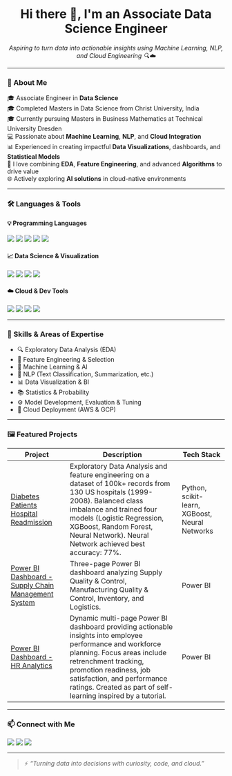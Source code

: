 

<h1 align="center">Hi there 👋, I'm an Associate Data Science Engineer</h1>

<p align="center">
  <i>Aspiring to turn data into actionable insights using Machine Learning, NLP, and Cloud Engineering 🔍☁️</i>
</p>

---

### 🧠 About Me

🎓 Associate Engineer in **Data Science**  
🎓 Completed Masters in Data Science from Christ University, India  
🎓 Currently pursuing Masters in Business Mathematics at Technical University Dresden  
💻 Passionate about **Machine Learning**, **NLP**, and **Cloud Integration**  
📊 Experienced in creating impactful **Data Visualizations**, dashboards, and **Statistical Models**  
📍 I love combining **EDA**, **Feature Engineering**, and advanced **Algorithms** to drive value  
🌐 Actively exploring **AI solutions** in cloud-native environments  

---

### 🛠️ Languages & Tools

#### 💡 Programming Languages
<p align="left">
  <img src="https://img.shields.io/badge/Python-3670A0?style=for-the-badge&logo=python&logoColor=ffdd54" />
  <img src="https://img.shields.io/badge/R-276DC3?style=for-the-badge&logo=r&logoColor=white" />
  <img src="https://img.shields.io/badge/SQL-3776AB?style=for-the-badge&logo=mysql&logoColor=white" />
  <img src="https://img.shields.io/badge/Java-ED8B00?style=for-the-badge&logo=java&logoColor=white" />
  <img src="https://img.shields.io/badge/C++-00599C?style=for-the-badge&logo=cplusplus&logoColor=white" />
</p>

#### 📈 Data Science & Visualization
<p align="left">
  <img src="https://img.shields.io/badge/Power%20BI-F2C811?style=for-the-badge&logo=powerbi&logoColor=white" />
  <img src="https://img.shields.io/badge/Tableau-E97627?style=for-the-badge&logo=tableau&logoColor=white" />
  <img src="https://img.shields.io/badge/Jupyter-F37626?style=for-the-badge&logo=jupyter&logoColor=white" />
  <img src="https://img.shields.io/badge/Anaconda-44A833?style=for-the-badge&logo=anaconda&logoColor=white" />
</p>

#### ☁️ Cloud & Dev Tools
<p align="left">
  <img src="https://img.shields.io/badge/AWS-232F3E?style=for-the-badge&logo=amazonaws&logoColor=white" />
  <img src="https://img.shields.io/badge/GCP-4285F4?style=for-the-badge&logo=googlecloud&logoColor=white" />
  <img src="https://img.shields.io/badge/VS%20Code-007ACC?style=for-the-badge&logo=visualstudiocode&logoColor=white" />
  <img src="https://img.shields.io/badge/PyCharm-000000?style=for-the-badge&logo=pycharm&logoColor=white" />
</p>

---

### 🧠 Skills & Areas of Expertise

- 🔍 Exploratory Data Analysis (EDA)
- 🔢 Feature Engineering & Selection
- 🤖 Machine Learning & AI
- 🧾 NLP (Text Classification, Summarization, etc.)
- 📊 Data Visualization & BI
- 📚 Statistics & Probability
- ⚙️ Model Development, Evaluation & Tuning
- 🚀 Cloud Deployment (AWS & GCP)

---

### 🖼️ Featured Projects

| Project | Description | Tech Stack |
|--------|-------------|------------|
| [Diabetes Patients Hospital Readmission](https://github.com/yourusername/diabetes-readmission) | Exploratory Data Analysis and feature engineering on a dataset of 100k+ records from 130 US hospitals (1999-2008). Balanced class imbalance and trained four models (Logistic Regression, XGBoost, Random Forest, Neural Network). Neural Network achieved best accuracy: 77%. | Python, scikit-learn, XGBoost, Neural Networks |
| [Power BI Dashboard - Supply Chain Management System](https://github.com/yourusername/supply-chain-dashboard) | Three-page Power BI dashboard analyzing Supply Quality & Control, Manufacturing Quality & Control, Inventory, and Logistics. | Power BI |
| [Power BI Dashboard - HR Analytics](https://github.com/yourusername/hr-analytics-dashboard) | Dynamic multi-page Power BI dashboard providing actionable insights into employee performance and workforce planning. Focus areas include retrenchment tracking, promotion readiness, job satisfaction, and performance ratings. Created as part of self-learning inspired by a tutorial. | Power BI |

---

### 📫 Connect with Me

<p align="left">
  <a href="mailto:shilpathomas234@gmail.com"><img src="https://img.shields.io/badge/email-D14836?style=for-the-badge&logo=gmail&logoColor=white" /></a>
  <a href="https://www.linkedin.com/in/shilpa-thomas-800sh/"><img src="https://img.shields.io/badge/linkedin-0A66C2?style=for-the-badge&logo=linkedin&logoColor=white" /></a>
  <a href="https://github.com/ShilpaThomas980"><img src="https://img.shields.io/badge/github-181717?style=for-the-badge&logo=github&logoColor=white" /></a>
</p>

---

> ⚡ _“Turning data into decisions with curiosity, code, and cloud.”_
